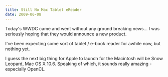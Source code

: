 ```yaml
---
title: Still No Mac Tablet eReader
date: 2009-06-08
---
```

Today's WWDC came and went without any ground breaking news... I was seriously hoping that they would announce a new product.

I've been expecting some sort of tablet / e-book reader for awhile now, but nothing yet.

I guess the next big thing for Apple to launch for the Macintosh will be Snow Leopard, Mac OS X 10.6. Speaking of which, it sounds really amazing - especially OpenCL.

